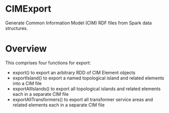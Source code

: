 CIMExport
======

Generate Common Information Model (CIM) RDF files from Spark data structures.

# Overview

This comprises four functions for export:

- export() to export an arbitrary RDD of CIM Element objects
- exportIsland() to export a named topological island and related elements into a CIM file
- exportAllIslands() to export all topological islands and related elements each in a separate CIM file
- exportAllTransformers() to export all transformer service areas and related elements each in a separate CIM file



